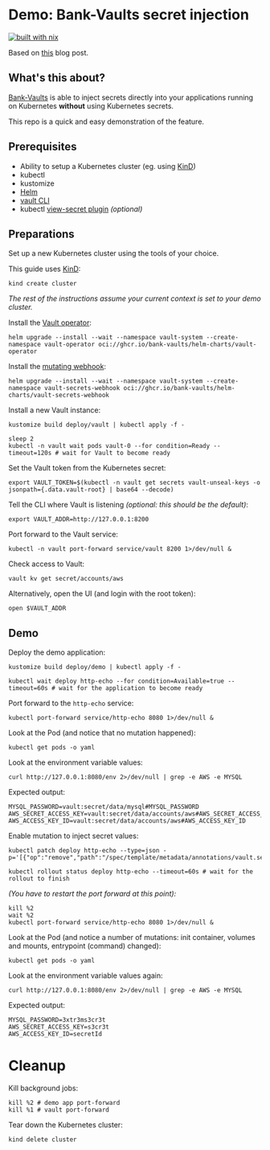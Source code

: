 # Demo: Bank-Vaults secret injection

[![built with nix](https://builtwithnix.org/badge.svg)](https://builtwithnix.org)

Based on [this](https://web.archive.org/web/20230426101859/https://banzaicloud.com/blog/inject-secrets-into-pods-vault-revisited/) blog post.

## What's this about?

[Bank-Vaults](https://bank-vaults.dev) is able to inject secrets directly into your applications running on Kubernetes
**without** using Kubernetes secrets.

This repo is a quick and easy demonstration of the feature.

## Prerequisites

- Ability to setup a Kubernetes cluster (eg. using [KinD](https://kind.sigs.k8s.io/))
- kubectl
- kustomize
- [Helm](https://helm.sh/)
- [vault CLI](https://developer.hashicorp.com/vault/downloads)
- kubectl [view-secret plugin](https://github.com/elsesiy/kubectl-view-secret) _(optional)_

## Preparations

Set up a new Kubernetes cluster using the tools of your choice.

This guide uses [KinD](https://kind.sigs.k8s.io/):

```shell
kind create cluster
```

_The rest of the instructions assume your current context is set to your demo cluster._

Install the [Vault operator](https://bank-vaults.dev/docs/operator/):

```shell
helm upgrade --install --wait --namespace vault-system --create-namespace vault-operator oci://ghcr.io/bank-vaults/helm-charts/vault-operator
```

Install the [mutating webhook](https://bank-vaults.dev/docs/mutating-webhook/):

```shell
helm upgrade --install --wait --namespace vault-system --create-namespace vault-secrets-webhook oci://ghcr.io/bank-vaults/helm-charts/vault-secrets-webhook
```

Install a new Vault instance:

```shell
kustomize build deploy/vault | kubectl apply -f -

sleep 2
kubectl -n vault wait pods vault-0 --for condition=Ready --timeout=120s # wait for Vault to become ready
```

Set the Vault token from the Kubernetes secret:

```shell
export VAULT_TOKEN=$(kubectl -n vault get secrets vault-unseal-keys -o jsonpath={.data.vault-root} | base64 --decode)
```

Tell the CLI where Vault is listening _(optional: this should be the default)_:

```shell
export VAULT_ADDR=http://127.0.0.1:8200
```

Port forward to the Vault service:

```shell
kubectl -n vault port-forward service/vault 8200 1>/dev/null &
```

Check access to Vault:

```shell
vault kv get secret/accounts/aws
```

Alternatively, open the UI (and login with the root token):

```shell
open $VAULT_ADDR
```

## Demo

Deploy the demo application:

```shell
kustomize build deploy/demo | kubectl apply -f -

kubectl wait deploy http-echo --for condition=Available=true --timeout=60s # wait for the application to become ready
```

Port forward to the `http-echo` service:

```shell
kubectl port-forward service/http-echo 8080 1>/dev/null &
```

Look at the Pod (and notice that no mutation happened):

```shell
kubectl get pods -o yaml
```

Look at the environment variable values:

```shell
curl http://127.0.0.1:8080/env 2>/dev/null | grep -e AWS -e MYSQL
```

Expected output:
```
MYSQL_PASSWORD=vault:secret/data/mysql#MYSQL_PASSWORD
AWS_SECRET_ACCESS_KEY=vault:secret/data/accounts/aws#AWS_SECRET_ACCESS_KEY
AWS_ACCESS_KEY_ID=vault:secret/data/accounts/aws#AWS_ACCESS_KEY_ID
```

Enable mutation to inject secret values:

```shell
kubectl patch deploy http-echo --type=json -p='[{"op":"remove","path":"/spec/template/metadata/annotations/vault.security.banzaicloud.io~1mutate"}]'

kubectl rollout status deploy http-echo --timeout=60s # wait for the rollout to finish
```

_(You have to restart the port forward at this point):_

```shell
kill %2
wait %2
kubectl port-forward service/http-echo 8080 1>/dev/null &
```

Look at the Pod (and notice a number of mutations: init container, volumes and mounts, entrypoint (command) changed):

```shell
kubectl get pods -o yaml
```

Look at the environment variable values again:

```shell
curl http://127.0.0.1:8080/env 2>/dev/null | grep -e AWS -e MYSQL
```

Expected output:
```
MYSQL_PASSWORD=3xtr3ms3cr3t
AWS_SECRET_ACCESS_KEY=s3cr3t
AWS_ACCESS_KEY_ID=secretId
```

# Cleanup

Kill background jobs:

```shell
kill %2 # demo app port-forward
kill %1 # vault port-forward
```

Tear down the Kubernetes cluster:

```shell
kind delete cluster
```
